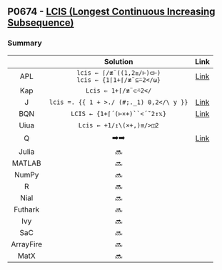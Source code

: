 ## P0674 - [LCIS (Longest Continuous Increasing Subsequence)](https://leetcode.com/problems/longest-continuous-increasing-subsequence)

### Summary

|           |                        Solution                        |                                     Link                                      |
| :-------: | :----------------------------------------------------: | :---------------------------------------------------------------------------: |
|    APL    | `lcis ← ⌈/≢¨((1,2≥/⊢)⊂⊢)`<br>`lcis ← {1⌈1+⌈/≢¨⊆⍨2</⍵}` | [Link](https://github.com/codereport/LeetCode/blob/master/0049_Problem_1.apl) |
|    Kap    |                  `Lcis ⇐ 1+⌈/≢¨⊂⍨2</`                  |                                                                               |
|     J     |        `lcis =. {{ 1 + >./ (#;._1) 0,2</\ y }}`        | [Link](https://github.com/codereport/LeetCode/blob/master/0049_Problem_1.ijs) |
|    BQN    |              `LCIS ← {1+⌈´(⊢×+)``<´˘2↕𝕩}`              |    [Link](https://github.com/codereport/katas/blob/main/Top10/03_lcis.bqn)    |
|   Uiua    |                `Lcis ← +1/↥\(×+,)≡/>◫2`                |                                                                               |
|     Q     |               :arrow_right::arrow_right:               |  [Link](https://github.com/codereport/LeetCode/blob/master/0049_Problem_1.q)  |
|   Julia   |                         :soon:                         |                                                                               |
|  MATLAB   |                         :soon:                         |                                                                               |
|   NumPy   |                         :soon:                         |                                                                               |
|     R     |                         :soon:                         |                                                                               |
|   Nial    |                         :soon:                         |                                                                               |
|  Futhark  |                         :soon:                         |                                                                               |
|    Ivy    |                         :soon:                         |                                                                               |
|    SaC    |                         :soon:                         |                                                                               |
| ArrayFire |                         :soon:                         |                                                                               |
|   MatX    |                         :soon:                         |                                                                               |
